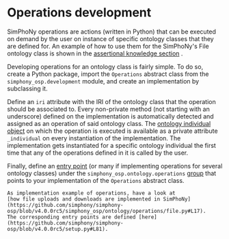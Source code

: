 # Operations development

SimPhoNy operations are actions (written in Python) that can be executed on
demand by the user on instance of specific ontology classes that they are
defined for. An example of how to use them for the SimPhoNy's File ontology
class is shown in the
[assertional knowledge section](../usage/assertional_knowledge.ipynb#Operations)
.

Developing operations for an ontology class is fairly simple. To do so, create
a Python package, import the `Operations` abstract class from the
`simphony_osp.development` module, and create an implementation by subclassing
it.

Define an `iri` attribute with the IRI of the ontology class that the operation
should be associated to. Every non-private method (not starting with an
underscore) defined on the implementation is automatically detected and
assigned as an operation of said ontology class. The
[ontology individual object](../usage/assertional_knowledge.ipynb#Ontology-individual-objects)
on which the operation is executed is available as a private attribute
`_individual` on every instantiation of the implementation. The implementation
gets instantiated for a specific ontology individual the first time that any
of the operations defined in it is called by the user.

Finally, define an
[entry point](https://packaging.python.org/en/latest/specifications/entry-points/#entry-points-specification)
(or many if implementing operations for several ontology classes) under the
`simphony_osp.ontology.operations`
[group](https://packaging.python.org/en/latest/specifications/entry-points/#data-model)
that points to your
implementation of the `Operations` abstract class.

```{note}
As implementation example of operations, have a look at
[how file uploads and downloads are implemented in SimPhoNy](https://github.com/simphony/simphony-osp/blob/v4.0.0rc5/simphony_osp/ontology/operations/file.py#L17).
The corresponding entry points are defined [here](https://github.com/simphony/simphony-osp/blob/v4.0.0rc5/setup.py#L81).
```
